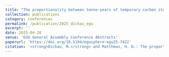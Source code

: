 ```yaml
---
title: "The proportionality between tonne-years of temporary carbon storage and inertial climate variables"
collection: publications
category: conferences
permalink: /publication/2025_dickau_egu
excerpt: ''
date: 2025-04-28
venue: 'EGU General Assembly Conference Abstracts'
paperurl: 'https://doi.org/10.5194/egusphere-egu25-7422'
citation: '<strong>Dickau, M.</strong> and Matthews, H. D.: The proportionality between tonne-years of temporary carbon storage and inertial climate variables , EGU General Assembly 2025, Vienna, Austria, 27 Apr–2 May 2025, EGU25-7422, https://doi.org/10.5194/egusphere-egu25-7422, 2025.'
---
```

  